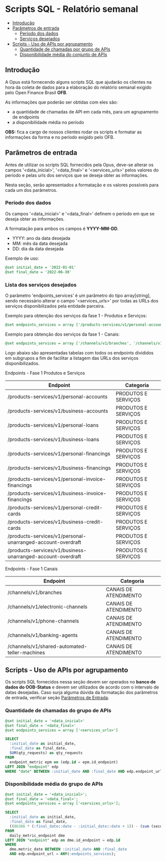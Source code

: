 # Scripts SQL - Relatório semanal

- [Introdução](#introdução)
- [Parâmetros de entrada](#parâmetros-de-entrada)
  - [Período dos dados](#período-dos-dados)
  - [Serviços desejados](#lista-dos-serviços-desejados)
- [Scripts - Uso de APIs por agrupamento](#scripts---uso-de-apis-por-agrupamento)
  - [Quantidade de chamadas por grupo de APIs](#quantidade-de-chamadas-por-grupo-de-apis)
  - [Disponibilidade média do conjunto de APIs](#disponibilidade-média---extração-de-dados-do-segundo-semestre)

## Introdução

A Opus está fornecendo alguns scripts SQL que ajudarão os clientes na hora da coleta
de dados para a elaboração do relatório semanal exigido pelo
Open Finance Brasil **OFB**.

As informações que poderão ser obtidas com eles são:

- a quantidade de chamadas de API em cada mês, para um agrupamento de endpoints
- a disponibilidade média no período

**OBS:** fica a cargo de nossos clientes
rodar os scripts e formatar as informações da forma e no período exigido pelo OFB.

## Parâmetros de entrada

Antes de utilizar os scripts SQL fornecidos pela Opus, deve-se alterar os campos
'<data_inicial>', '<data_final>' e '<services_urls>'
pelos valores do período e pelas urls dos serviços que se deseja obter as informações.

Nesta seção, serão apresentados a formatação e os valores possíveis para cada um
dos parâmetros.

### Período dos dados

Os campos '<data_inicial>' e '<data_final>' definem o período em que se deseja
obter as informações.

A formatação para ambos os campos é **YYYY-MM-DD**.

- YYYY: ano da data desejada
- MM: mês da data desejada
- DD: dia da data desejada

Exemplo de uso:

```sql
@set initial_date = '2022-01-01'
@set final_date = '2022-06-30'
```

### Lista dos serviços desejados

O parâmetro 'endpoints_services' é um parâmetro do tipo array[string], sendo necessário
alterar o campo '<services_urls>' por todas as URLs dos serviços disponibilizados
pela entidade parceira.

Exemplo para obtenção dos serviços da fase 1 - Produtos e Serviços:

```sql
@set endpoints_services = array ['/products-services/v1/personal-accounts', '/products-services/v1/business-accounts', '/products-services/v1/personal-loans', '/products-services/v1/business-loans', '/products-services/v1/personal-financings', '/products-services/v1/business-financings', '/products-services/v1/personal-invoice-financings', '/products-services/v1/business-invoice-financings', '/products-services/v1/personal-credit-cards', '/products-services/v1/business-credit-cards', '/products-services/v1/personal-unarranged-account-overdraft', '/products-services/v1/business-unarranged-account-overdraft']
```

Exemplo para obtenção dos serviços da fase 1 - Canais:

```sql
@set endpoints_services = array ['/channels/v1/branches', '/channels/v1/electronic-channels', '/channels/v1/phone-channels', '/channels/v1/banking-agents', '/channels/v1/shared-automated-teller-machines']
```

Logo abaixo são apresentadas tabelas com todos os endpoints divididos em subgrupos
a fim de facilitar a listagem das URLs dos serviços disponibilizados.

Endpoints - Fase 1 Produtos e Serviços

| Endpoint                                                    | Categoria             |
| ----------------------------------------------------------- | --------------------- |
| /products-services/v1/personal-accounts                     | PRODUTOS E SERVIÇOS   |
| /products-services/v1/business-accounts                     | PRODUTOS E SERVIÇOS   |
| /products-services/v1/personal-loans                        | PRODUTOS E SERVIÇOS   |
| /products-services/v1/business-loans                        | PRODUTOS E SERVIÇOS   |
| /products-services/v1/personal-financings                   | PRODUTOS E SERVIÇOS   |
| /products-services/v1/business-financings                   | PRODUTOS E SERVIÇOS   |
| /products-services/v1/personal-invoice-financings           | PRODUTOS E SERVIÇOS   |
| /products-services/v1/business-invoice-financings           | PRODUTOS E SERVIÇOS   |
| /products-services/v1/personal-credit-cards                 | PRODUTOS E SERVIÇOS   |
| /products-services/v1/business-credit-cards                 | PRODUTOS E SERVIÇOS   |
| /products-services/v1/personal-unarranged-account-overdraft | PRODUTOS E SERVIÇOS   |
| /products-services/v1/business-unarranged-account-overdraft | PRODUTOS E SERVIÇOS   |

Endpoints - Fase 1 Canais

| Endpoint                                                    | Categoria             |
| ----------------------------------------------------------- | --------------------- |
| /channels/v1/branches                                       | CANAIS DE ATENDIMENTO |
| /channels/v1/electronic-channels                            | CANAIS DE ATENDIMENTO |
| /channels/v1/phone-channels                                 | CANAIS DE ATENDIMENTO |
| /channels/v1/banking-agents                                 | CANAIS DE ATENDIMENTO |
| /channels/v1/shared-automated-teller-machines               | CANAIS DE ATENDIMENTO |

## Scripts - Uso de APIs por agrupamento

Os scripts SQL fornecidos nessa seção devem ser operados no
**banco de dados do OOB-Status** e devem ser utilizados de acordo com o intervalo de
datas desejadas.
Caso surja alguma dúvida da formatação dos
parâmetros de entrada, verificar seção [Parâmetros de Entrada](#parâmetros-de-entrada).

### Quantidade de chamadas do grupo de APIs

```sql
@set initial_date = '<data_inicial>'
@set final_date = '<data_final>'
@set endpoints_services = array ['<services_urls>']

SELECT
  :initial_date as initial_date,
  :final_date as final_date,
  SUM(qty_requests) as qty_requests
FROM
  endpoint_metric epm on (edp.id = epm.id_endpoint)
LEFT JOIN "endpoint" edp
WHERE "date" BETWEEN :initial_date AND :final_date AND edp.endpoint_url = ANY(:endpoints_services);
```

### Disponibilidade média do grupo de APIs

```sql
@set initial_date = '<data_inicial>';
@set final_date = '<data_final>';
@set endpoints_services = array ['<services_urls>'];

SELECT
  :initial_date as initial_date,
  :final_date as final_date,
  ((86386 * (:final_date::date - :initial_date::date + 1)) - (sum (seconds_downtime))) / (86386 * (:final_date::date - :initial_date::date + 1))::decimal as perc_online
FROM
  daily_metric_endpoint dme
LEFT JOIN "endpoint" edp on dme.id_endpoint = edp.id
WHERE
  dme.metric_date BETWEEN :initial_date AND :final_date
  AND edp.endpoint_url = ANY(:endpoints_services);
```
